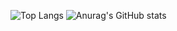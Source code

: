 ![Top Langs](https://github-readme-stats.vercel.app/api/top-langs/?username=Mike-SDG22A&show_icons=true&theme=tokyonight)
![Anurag's GitHub stats](https://github-readme-stats.vercel.app/api?username=Mike-SDG22A&show_icons=true&theme=tokyonight)
